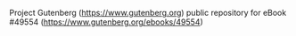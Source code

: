 Project Gutenberg (https://www.gutenberg.org) public repository for eBook #49554 (https://www.gutenberg.org/ebooks/49554)

